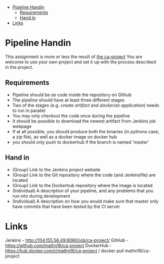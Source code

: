 - [Pipeline Handin](#pipeline-handin)
  - [Requirements](#requirements)
  - [Hand in](#hand-in)
- [Links](#links)

# Pipeline Handin

This assignment is more or less the result of [the ca-project](https://github.com/praqma-training/ca-project)
You are welcome to use your own project and set it up with the process described in the project.

## Requirements

- Pipeline should be _as code_ inside the repository on Github
- The pipeline should have at least three different stages
- Two of the stages (e.g. _create artifact_ and _dockerize application_) needs to run in parallel
- You may only checkout the code once during the pipeline
- It should be possible to download the newest artifact from Jenkins job webpage
- If at all possible, you should produce both the binaries (in pythons case, a zip file), as well as a docker image on docker hub
- you should only push to dockerhub if the branch is named 'master'

## Hand in

- (Group) Link to the Jenkins project website
- (Group) Link to the Git repository where the code (and Jenkinsfile) are located
- (Group) Link to the Dockerhub repository where the image is located
- (Individual) A description of your pipeline, and any problems that you run into during development
- (Individual) A description on how you would make sure that master only have commits that have been tested by the CI server


# Links

Jenkins - http://104.155.56.49:8080/job/ca-project/
GitHub - https://github.com/mathn16/ca-project
DockerHub - https://hub.docker.com/r/mathn16/ca-project / docker pull mathn16/ca-project